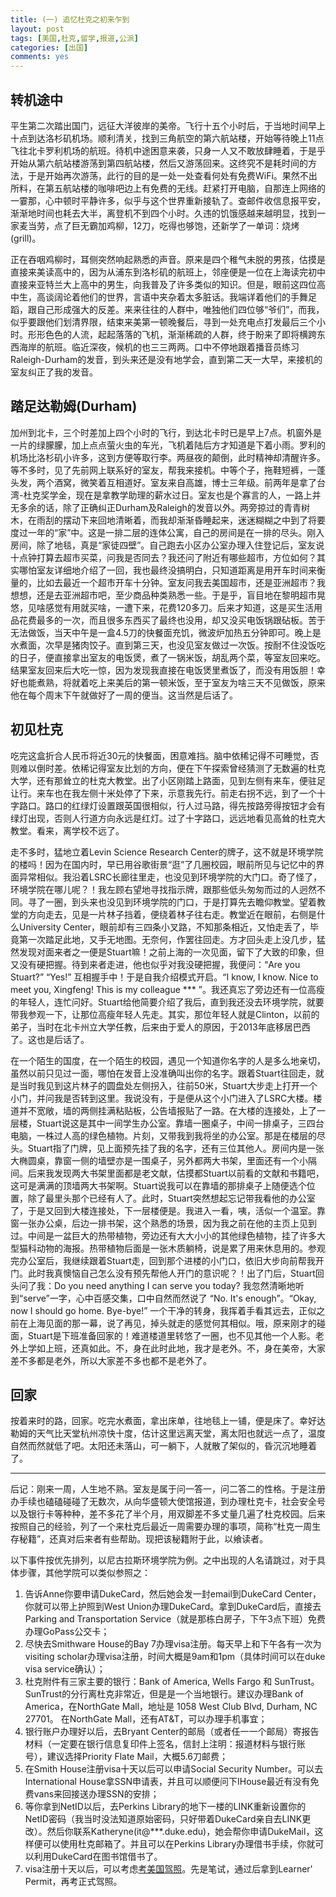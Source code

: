 ```yaml
---
title: (一) 追忆杜克之初来乍到
layout: post
tags: [美国,杜克,留学,报道,公派]
categories: [出国]
comments: yes
---
```


## 转机途中

平生第二次踏出国门，远征大洋彼岸的美帝。飞行十五个小时后，于当地时间早上十点到达洛杉矶机场。顺利清关，找到三角航空的第六航站楼，开始等待晚上11点飞往北卡罗利机场的航班。待机中途困意来袭，只身一人又不敢放肆睡着，于是乎开始从第六航站楼游荡到第四航站楼，然后又游荡回来。这终究不是耗时间的方法，于是开始再次游荡，此行的目的是一处一处查看何处有免费WiFi。果然不出所料，在第五航站楼的咖啡吧边上有免费的无线。赶紧打开电脑，自那连上网络的一霎那，心中顿时平静许多，似乎与这个世界重新接轨了。查邮件收信息报平安，渐渐地时间也耗去大半，离登机不到四个小时。久违的饥饿感越来越明显，找到一家麦当劳，点了巨无霸加鸡柳，12刀，吃得也够饱，还新学了一单词：烧烤(grill)。

正在吞咽鸡柳时，耳侧突然响起熟悉的声音。原来是四个稚气未脱的男孩，估摸是直接来美读高中的，因为从浦东到洛杉矶的航班上，邻座便是一位在上海读完初中直接来亚特兰大上高中的男生，向我普及了许多类似的知识。但是，眼前这四位高中生，高谈阔论着他们的世界，言语中夹杂着太多脏话。我端详着他们的手舞足蹈，跟自己形成强大的反差。来来往往的人群中，唯独他们四位够“爷们”，而我，似乎要跟他们划清界限，结束来美第一顿晚餐后，寻到一处充电点打发最后三个小时。形形色色的人流，起起落落的飞机，渐渐稀疏的人群，终于盼来了即将横跨东西海岸的航班。临近深夜，候机的也三三两两。口中不停地跟着播音员练习Raleigh-Durham的发音，到头来还是没有地学会，直到第二天一大早，来接机的室友纠正了我的发音。

## 踏足达勒姆(Durham)

加州到北卡，三个时差加上四个小时的飞行，到达北卡时已是早上7点。机窗外是一片的绿朦朦，加上点点萤火虫的车光，飞机着陆后方才知道是下着小雨。罗利的机场比洛杉矶小许多，这到方便等取行李。两昼夜的颠倒，此时精神却清醒许多。等不多时，见了先前网上联系好的室友，帮我来接机。中等个子，拖鞋短裤，一蓬头发，两个酒窝，微笑着互相道好。室友来自高雄，博士三年级。前两年是拿了台湾-杜克奖学金，现在是拿教学助理的薪水过日。室友也是个寡言的人，一路上并无多余的话，除了正确纠正Durham及Raleigh的发音以外。两旁掠过的青青树木，在雨刮的摆动下来回地清晰着，而我却渐渐昏睡起来，迷迷糊糊之中到了将要度过一年的“家”中。这是一排二层的连体公寓，自己的房间是在一排的尽头。刚入房间，除了地毯，真是“家徒四壁”。自己跑去小区办公室办理入住登记后，室友说十点钟打算去超市买菜，问我是否同去？我还问了附近有哪些超市，方位如何？其实哪怕室友详细地介绍了一回，我也最终没搞明白，只知道距离是用开车时间来衡量的，比如去最近一个超市开车十分钟。室友问我去美国超市，还是亚洲超市？我想想，还是去亚洲超市吧，至少商品种类熟悉一些。于是乎，盲目地在黎明超市晃悠，见啥感觉有用就买啥，一遭下来，花费120多刀。后来才知道，这是买生活用品花费最多的一次，而且很多东西买了最终也没用，却又没买电饭锅跟砧板。苦于无法做饭，当天中午是一盒4.5刀的快餐面充饥，微波炉加热五分钟即可。晚上是水煮面，次早是猪肉饺子。直到第三天，也没见室友做过一次饭。按耐不住没饭吃的日子，便直接拿出室友的电饭煲，煮了一锅米饭，胡乱两个菜，等室友回来吃。结果室友回来后大吃一惊，因为发现我直接在电饭煲里煮饭了，而没有用饭胆！幸好也能煮熟，将就着吃上来美后的第一顿米饭，至于室友为啥三天不见做饭，原来他在每个周末下午就做好了一周的便当。这当然是后话了。

## 初见杜克

吃完这盒折合人民币将近30元的快餐面，困意难挡。脑中依稀记得不可睡觉，否则难以倒时差。依稀记得室友比划的方向，便在下午探索曾经猜测了无数遍的杜克大学，还有那耸立的杜克大教堂。出了小区刚踏上路面，见到左侧有来车，便驻足让行。来车也在我左侧十米处停了下来，示意我先行。前走右拐不远，到了一个十字路口。路口的红绿灯设置跟英国很相似，行人过马路，得先按路旁得按钮才会有绿灯出现，否则人行道方向永远是红灯。过了十字路口，远远地看见高耸的杜克大教堂。看来，离学校不远了。

走不多时，猛地立着Levin Science Research Center的牌子，这不就是环境学院的楼吗！因为在国内时，早已用谷歌街景“逛”了几圈校园，眼前所见与记忆中的界面异常相似。我沿着LSRC长廊往里走，也没见到环境学院的大门口。奇了怪了，环境学院在哪儿呢？！我左顾右望地寻找指示牌，跟那些低头匆匆而过的人迥然不同。寻了一圈，到头来也没见到环境学院的门口，于是打算先去瞻仰教堂。望着教堂的方向走去，见是一片林子挡着，便绕着林子往右走。教堂近在眼前，右侧是什么University Center，眼前却有三四条小叉路，不知那条相近，又怕走丢了，毕竟第一次踏足此地，又手无地图。无奈何，作罢往回走。方才回头走上没几步，猛然发现对面来者之一便是Stuart嘛！之前上海的一次见面，留下了大致的印象，但又没有硬把握。待到来者走进，他也似乎对我没硬把握，我便问：“Are you Stuart?” “Yes!” 互相握手中！于是自我介绍模式开启。“I know, I know. Nice to meet you, Xingfeng! This is my colleague \*\*\* ”。我还真忘了旁边还有一位高瘦的年轻人，连忙问好。Stuart给他简要介绍了我后，直到我还没去环境学院，就要带我参观一下，让那位高瘦年轻人先走。其实，那位年轻人就是Clinton，以前的弟子，当时在北卡州立大学任教，后来由于爱人的原因，于2013年底移居巴西了。这也是后话了。

在一个陌生的国度，在一个陌生的校园，遇见一个知道你名字的人是多么地亲切，虽然以前只见过一面，哪怕在发音上没准确叫出你的名字。跟着Stuart往回走，就是当时我见到这片林子的圆盘处左侧拐入，往前50米，Stuart大步走上打开一个小门，并问我是否转到这里。我说没有，于是便从这个小门进入了LSRC大楼。楼道并不宽敞，墙的两侧挂满粘贴板，公告墙报贴了一路。在大楼的连接处，上了一层楼，Stuart说这是其中一间学生办公室。靠墙一圈桌子，中间一排桌子，三四台电脑，一株过人高的绿色植物。片刻，又带我到我将坐的办公室。那是在楼层的尽头。Stuart指了门牌，见上面预先挂了我的名字，还有三位其他人。房间内是一张大椭圆桌，靠窗一侧的墙壁亦是一围桌子，另外都两大书架，里面还有一个小隔间。后来我发现两大书架里面都是老文献，估摸都Stuart以前看的文献和书籍吧，这可是满满的顶墙两大书架啊。Stuart说我可以在靠墙的那排桌子上随便选个位置，除了最里头那个已经有人了。此时，Stuart突然想起忘记带我看他的办公室了，于是又回到大楼连接处，下一层楼便是。我进入一看，咦，活似一个温室。靠窗一张办公桌，后边一排书架，这个熟悉的场景，因为我之前在他的主页上见到过。中间是一盆巨大的热带植物，旁边还有大大小小的其他绿色植物，挂了许多大型猫科动物的海报。热带植物后面是一张木质躺椅，说是累了用来休息用的。参观完办公室后，我继续跟着Stuart走，回到那个进楼的小门口，依旧大步向前帮我开门。此时我真懊恼自己怎么没有预先帮他人开门的意识呢？！出了门后，Stuart回头问了我：Do you need anything I can serve you today? 我忽然清晰地听到“serve”一字，心中百感交集，口中自然而然说了 “No. It's enough”。“Okay, now I should go home. Bye-bye!” 一个干净的转身，我挥着手看其远去，正似之前在上海见面的那一幕，说了再见，掉头就走的感觉何其相似。哦，原来刚才的碰面，Stuart是下班准备回家的！难道楼道里转悠了一圈，也不见其他一个人影。老外上学如上班，还真如此。不，身在此时此地，我才是老外。不，身在美帝，大家差不多都是老外，所以大家差不多也都不是老外了。

## 回家

按着来时的路，回家。吃完水煮面，拿出床单，往地毯上一铺，便是床了。幸好达勒姆的天气比天堂杭州凉快十度，估计这里远离天堂，离太阳也就远一点了，温度自然而然就低了吧。太阳还未落山，可一躺下，人就散了架似的，昏沉沉地睡着了。

---

后记：刚来一周，人生地不熟。室友是属于问一答一，问二答二的性格。于是注册办手续也磕磕碰碰了无数次，从向华盛顿大使馆报道，到办理杜克卡，社会安全号以及银行卡等种种，差不多花了半个月，用双脚差不多丈量几遍了杜克校园。后来按照自己的经验，列了一个来杜克后最近一周需要办理的事项，简称“杜克一周生存秘籍”，还真对后来者有些帮助。现把该秘籍附于此，以飨读者。

以下事件按优先排列，以尼古拉斯环境学院为例。之中出现的人名请跳过，对于具体步骤，其他学院可以类似参照之：

1.	告诉Anne你要申请DukeCard，然后她会发一封email到DukeCard Center，你就可以带上护照到West Union办理DukeCard。拿到DukeCard后，直接去Parking and Transportation Service（就是那栋白房子，下午3点下班）免费办理GoPass公交卡；
2. 尽快去Smithware House的Bay 7办理visa注册。每天早上和下午各有一次为visiting scholar办理visa注册，时间大概是9am和1pm（具体时间可以在duke visa service确认）；
3. 杜克附件有三家主要的银行：Bank of America, Wells Fargo 和 SunTrust。SunTrust的分行离杜克非常近，但是是一个当地银行。建议办理Bank of America，在NorthGate Mall，地址是 1058 West Club Blvd, Durham, NC 27701。 在NorthGate Mall，还有AT&T，可以办理手机事宜；
4. 银行账户办理好以后，去Bryant Center的邮局（或者任一一个邮局）寄报告材料（一定要在银行信息复印件上签名，信封上注明：报道材料与银行账号），建议选择Priority Flate Mail，大概5.6刀邮费；
5. 在Smith House注册visa十天以后可以申请Social Security Number。可以去International House拿SSN申请表，并且可以顺便问下IHouse最近有没有免费vans来回接送办理SSN的安排；
6. 等你拿到NetID以后，去Perkins Library的地下一楼的LINK重新设置你的NetID密码（我当时没法知道原始密码，只好带着DukeCard亲自去LINK更改）。然后你联系Katheryne(it@\*\*\*.duke.edu)，她会帮你申请DukeMail，这样便可以使用杜克邮箱了。并且可以在Perkins Library办理借书手续，你就可以利用DukeCard在图书馆借书了。
7. visa注册十天以后，可以考虑[考美国驾照](http://sixf.org/cn/2014/01/us-driver-license-nc/)。先是笔试，通过后拿到Learner' Permit，再考正式驾照。